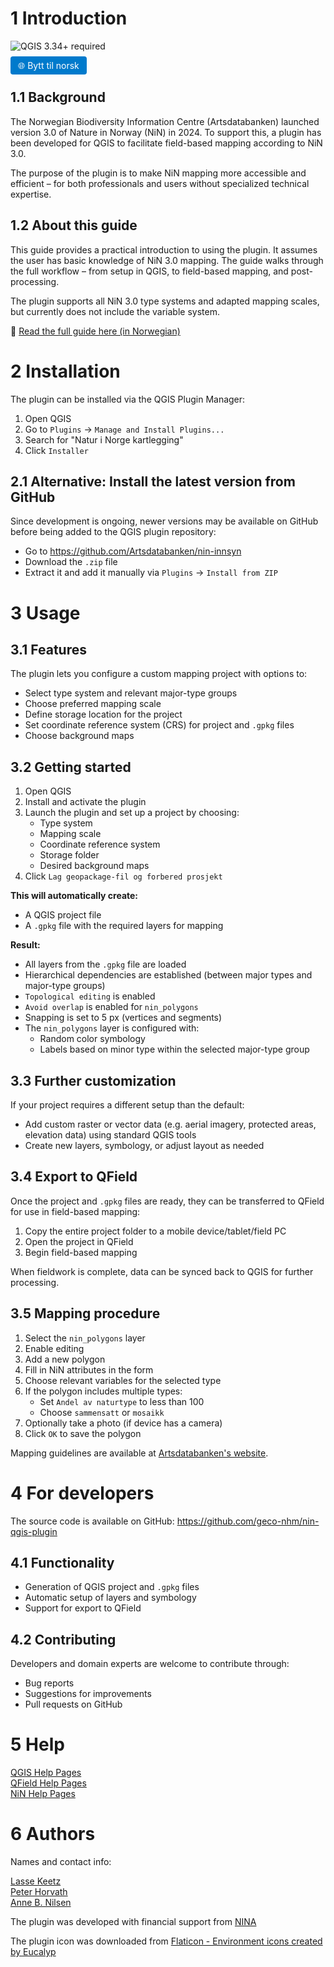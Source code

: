 # 1 Introduction

![QGIS 3.34+ required](https://img.shields.io/badge/QGIS-3.34%252B-green?logo=qgis&logoColor=white)

<a href="nin_qgis_plugin/README.md" style="padding: 6px 12px; background-color: #007acc; color: white; border-radius: 4px; text-decoration: none;">🌐 Bytt til norsk</a>

## 1.1 Background

The Norwegian Biodiversity Information Centre (Artsdatabanken) launched version 3.0 of Nature in Norway (NiN) in 2024. To support this, a plugin has been developed for QGIS to facilitate field-based mapping according to NiN 3.0.

The purpose of the plugin is to make NiN mapping more accessible and efficient – for both professionals and users without specialized technical expertise.

## 1.2 About this guide

This guide provides a practical introduction to using the plugin. It assumes the user has basic knowledge of NiN 3.0 mapping. The guide walks through the full workflow – from setup in QGIS, to field-based mapping, and post-processing.

The plugin supports all NiN 3.0 type systems and adapted mapping scales, but currently does not include the variable system.

📘 [Read the full guide here (in Norwegian)](https://geco-nhm.github.io/nin-qgis-plugin/)

# 2 Installation

The plugin can be installed via the QGIS Plugin Manager:

1.  Open QGIS
2.  Go to `Plugins` → `Manage and Install Plugins...`
3.  Search for "Natur i Norge kartlegging"
4.  Click `Installer`

## 2.1 Alternative: Install the latest version from GitHub

Since development is ongoing, newer versions may be available on GitHub before being added to the QGIS plugin repository:

-   Go to <https://github.com/Artsdatabanken/nin-innsyn>
-   Download the `.zip` file
-   Extract it and add it manually via `Plugins` → `Install from ZIP`

# 3 Usage

## 3.1 Features

The plugin lets you configure a custom mapping project with options to:

-   Select type system and relevant major-type groups
-   Choose preferred mapping scale
-   Define storage location for the project
-   Set coordinate reference system (CRS) for project and `.gpkg` files
-   Choose background maps

## 3.2 Getting started

1.  Open QGIS
2.  Install and activate the plugin
3.  Launch the plugin and set up a project by choosing:
    -   Type system
    -   Mapping scale
    -   Coordinate reference system
    -   Storage folder
    -   Desired background maps
4.  Click `Lag geopackage-fil og forbered prosjekt`

**This will automatically create:**

-   A QGIS project file
-   A `.gpkg` file with the required layers for mapping

**Result:**

-   All layers from the `.gpkg` file are loaded
-   Hierarchical dependencies are established (between major types and major-type groups)
-   `Topological editing` is enabled
-   `Avoid overlap` is enabled for `nin_polygons`
-   Snapping is set to 5 px (vertices and segments)
-   The `nin_polygons` layer is configured with:
    -   Random color symbology
    -   Labels based on minor type within the selected major-type group

## 3.3 Further customization

If your project requires a different setup than the default:

-   Add custom raster or vector data (e.g. aerial imagery, protected areas, elevation data) using standard QGIS tools
-   Create new layers, symbology, or adjust layout as needed

## 3.4 Export to QField

Once the project and `.gpkg` files are ready, they can be transferred to QField for use in field-based mapping:

1.  Copy the entire project folder to a mobile device/tablet/field PC
2.  Open the project in QField
3.  Begin field-based mapping

When fieldwork is complete, data can be synced back to QGIS for further processing.

## 3.5 Mapping procedure

1.  Select the `nin_polygons` layer
2.  Enable editing
3.  Add a new polygon
4.  Fill in NiN attributes in the form
5.  Choose relevant variables for the selected type
6.  If the polygon includes multiple types:
    -   Set `Andel av naturtype` to less than 100
    -   Choose `sammensatt` or `mosaikk`
7.  Optionally take a photo (if device has a camera)
8.  Click `OK` to save the polygon

Mapping guidelines are available at [Artsdatabanken's website](https://www.artsdatabanken.no).

# 4 For developers

The source code is available on GitHub: <https://github.com/geco-nhm/nin-qgis-plugin>

## 4.1 Functionality

-   Generation of QGIS project and `.gpkg` files
-   Automatic setup of layers and symbology
-   Support for export to QField

## 4.2 Contributing

Developers and domain experts are welcome to contribute through:

-   Bug reports
-   Suggestions for improvements
-   Pull requests on GitHub

# 5 Help

[QGIS Help Pages](https://docs.qgis.org/3.34/en/docs/training_manual/index.html)\
[QField Help Pages](https://docs.qfield.org/get-started/tutorials/get-started-qfs/)\
[NiN Help Pages](https://naturinorge.artsdatabanken.no/)

# 6 Authors

Names and contact info:

[Lasse Keetz](https://github.com/orgs/geco-nhm/people/lasseke)\
[Peter Horvath](https://github.com/orgs/geco-nhm/people/peterhor)\
[Anne B. Nilsen](https://github.com/orgs/geco-nhm/people/9ls1)

The plugin was developed with financial support from [NINA](https://www.nina.no/)

The plugin icon was downloaded from <a href="https://www.flaticon.com/free-icons/enviroment" title="enviroment icons">Flaticon - Environment icons created by Eucalyp